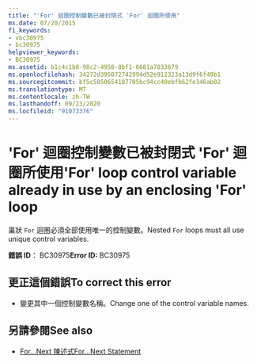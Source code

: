 ```yaml
---
title: "'For' 迴圈控制變數已被封閉式 'For' 迴圈所使用"
ms.date: 07/20/2015
f1_keywords:
- vbc30975
- bc30975
helpviewer_keywords:
- BC30975
ms.assetid: b1c4c1b8-98c2-4958-8bf1-6681a7833679
ms.openlocfilehash: 34272d395072742994d52e912323a13d9f6f49b1
ms.sourcegitcommit: bf5c5850654187705bc94cc40ebfb62fe346ab02
ms.translationtype: MT
ms.contentlocale: zh-TW
ms.lasthandoff: 09/23/2020
ms.locfileid: "91073376"
---
```

# <a name="for-loop-control-variable-already-in-use-by-an-enclosing-for-loop"></a><span data-ttu-id="a263d-102">'For' 迴圈控制變數已被封閉式 'For' 迴圈所使用</span><span class="sxs-lookup"><span data-stu-id="a263d-102">'For' loop control variable already in use by an enclosing 'For' loop</span></span>

<span data-ttu-id="a263d-103">巢狀 `For` 迴圈必須全部使用唯一的控制變數。</span><span class="sxs-lookup"><span data-stu-id="a263d-103">Nested `For` loops must all use unique control variables.</span></span>  
  
 <span data-ttu-id="a263d-104">**錯誤 ID︰** BC30975</span><span class="sxs-lookup"><span data-stu-id="a263d-104">**Error ID:** BC30975</span></span>  
  
## <a name="to-correct-this-error"></a><span data-ttu-id="a263d-105">更正這個錯誤</span><span class="sxs-lookup"><span data-stu-id="a263d-105">To correct this error</span></span>  
  
- <span data-ttu-id="a263d-106">變更其中一個控制變數名稱。</span><span class="sxs-lookup"><span data-stu-id="a263d-106">Change one of the control variable names.</span></span>  
  
## <a name="see-also"></a><span data-ttu-id="a263d-107">另請參閱</span><span class="sxs-lookup"><span data-stu-id="a263d-107">See also</span></span>

- [<span data-ttu-id="a263d-108">For...Next 陳述式</span><span class="sxs-lookup"><span data-stu-id="a263d-108">For...Next Statement</span></span>](../language-reference/statements/for-next-statement.md)
